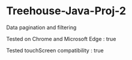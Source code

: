 # Treehouse-Java-Proj-2

 Data pagination and filtering

 Tested on Chrome and Microsoft Edge : true

 Tested touchScreen compatibility : true
